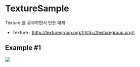 # TextureSample
Texture 를 공부하면서 만든 예제

* Texture : [http://texturegroup.org/](http://texturegroup.org/)

## Example #1
![](Example_1/example1.gif)